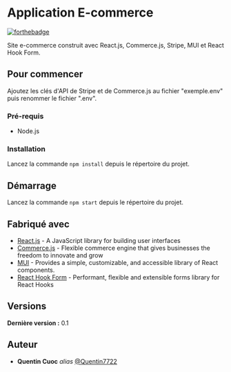 # Application E-commerce

[![forthebadge](https://forthebadge.com/images/badges/made-with-javascript.svg)](https://forthebadge.com)

Site e-commerce construit avec React.js, Commerce.js, Stripe, MUI et React Hook Form.

## Pour commencer

Ajoutez les clés d'API de Stripe et de Commerce.js au fichier "exemple.env" puis renommer le fichier ".env".

### Pré-requis

- Node.js

### Installation

Lancez la commande `npm install` depuis le répertoire du projet.

## Démarrage

Lancez la commande `npm start` depuis le répertoire du projet.

## Fabriqué avec

- [React.js](https://fr.reactjs.org/) - A JavaScript library for building user interfaces
- [Commerce.js](https://commercejs.com/) - Flexible commerce engine that gives businesses the freedom to innovate and grow
- [MUI](https://mui.com/) - Provides a simple, customizable, and accessible library of React components. 
- [React Hook Form](https://react-hook-form.com/) -  Performant, flexible and extensible forms library for React Hooks

## Versions

**Dernière version :** 0.1

## Auteur

- **Quentin Cuoc** _alias_ [@Quentin7722](https://github.com/Quentin7722)
